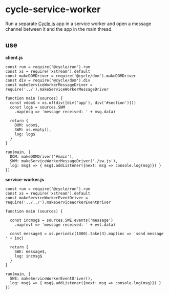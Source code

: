 # cycle-service-worker

Run a separate [Cycle.js](https://cycle.js.org/) app in a service worker and open a message channel between it and the app in the main thread.

## use

__client.js__
```
const run = require('@cycle/run').run
const xs = require('xstream').default
const makeDOMDriver = require('@cycle/dom').makeDOMDriver
const div = require('@cycle/dom').div
const makeServiceWorkerMessageDriver = require('../').makeServiceWorkerMessageDriver

function main (sources) {
  const vdom$ = xs.of(div([div('app'), div('#section')]))
  const log$ = sources.SWM
    .map(msg => 'message received: ' + msg.data)

  return {
    DOM: vdom$,
    SWM: xs.empty(),
    log: log$
  }
}

run(main, {
  DOM: makeDOMDriver('#main'),
  SWM: makeServiceWorkerMessageDriver('./sw.js'),
  log: msg$ => { msg$.addListener({next: msg => console.log(msg)}) }
})
```

__service-worker.js__
```
const run = require('@cycle/run').run
const xs = require('xstream').default
const makeServiceWorkerEventDriver = require('../../').makeServiceWorkerEventDriver

function main (sources) {

  const incmsg$ = sources.SWE.events('message')
    .map(evt => 'message received: ' + evt.data)

  const message$ = xs.periodic(1000).take(3).map(inc => 'send message ' + inc)

  return {
    SWE: message$,
    log: incmsg$
  }
}

run(main, {
  SWE: makeServiceWorkerEventDriver(),
  log: msg$ => { msg$.addListener({next: msg => console.log(msg)}) }
})
```
